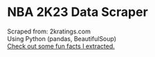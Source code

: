# NBA 2K23 Data Scraper
Scraped from: 2kratings.com \
Using Python (pandas, BeautifulSoup) \
[Check out some fun facts I extracted.](https://github.com/gilha/nba-2k23-exploratory-data-analysis)
